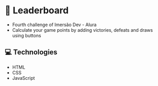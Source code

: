 # :tada: Leaderboard
- Fourth challenge of Imersão Dev - Alura
- Calculate your game points by adding victories, defeats and draws using buttons
## :computer: Technologies
- HTML
- CSS
- JavaScript
